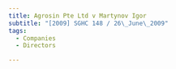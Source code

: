 ```yaml
---
title: Agrosin Pte Ltd v Martynov Igor
subtitle: "[2009] SGHC 148 / 26\_June\_2009"
tags:
  - Companies
  - Directors

---
```



